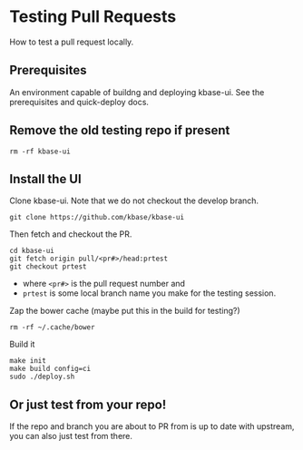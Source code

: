 # Testing Pull Requests

How to test a pull request locally.

## Prerequisites

An environment capable of buildng and deploying kbase-ui. See the prerequisites and quick-deploy docs.


## Remove the old testing repo if present

```
rm -rf kbase-ui
```


## Install the UI

Clone kbase-ui. Note that we do not checkout the develop branch.

```
git clone https://github.com/kbase/kbase-ui
```

Then fetch and checkout the PR. 

```
cd kbase-ui
git fetch origin pull/<pr#>/head:prtest
git checkout prtest
```

- where ```<pr#>``` is the pull request number and
- ```prtest``` is some local branch name you make for the testing session. 


Zap the bower cache (maybe put this in the build for testing?)

```
rm -rf ~/.cache/bower
```

Build it

```
make init
make build config=ci
sudo ./deploy.sh
```

## Or just test from your repo!

If the repo and branch you are about to PR from is up to date with upstream, you can also just test from there.

